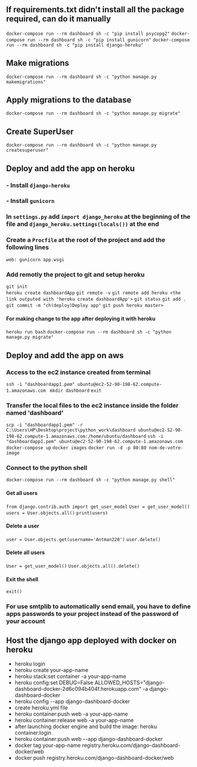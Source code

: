 ## If requirements.txt didn't install all the package required, can do it manually
` docker-compose run --rm dashboard sh -c "pip install psycopg2" `
` docker-compose run --rm dashboard sh -c "pip install gunicorn" `
` docker-compose run --rm dashboard sh -c "pip install django-heroku" `

## Make migrations
` docker-compose run --rm dashboard sh -c "python manage.py makemigrations" `

## Apply migrations to the database
` docker-compose run --rm dashboard sh -c "python manage.py migrate" `

## Create SuperUser
` docker-compose run --rm dashboard sh -c "python manage.py createsuperuser" `

## Deploy and add the app on heroku
### - Install `django-heroku`
### - Install `gunicorn`
### In `settings.py` add `import django_heroku` at the beginning of the file and `django_heroku.settings(locals())` at the end

### Create a `Procfile` at the root of the project and add the following lines
`web: gunicorn app.wsgi`

### Add remotly the project to git and setup heroku
`git init`  
`heroku create dashboardApp`
`git remote -v`
`git remote add heroku <the link outputed with 'heroku create dashboardApp'>`
`git status`
`git add .`
`git commit -m "ch(deploy)Deploy app"`
`git push heroku master>`
#### For making change to the app after deploying it with heroku
`heroku run bash`
`docker-compose run --rm dashboard sh -c "python manage.py migrate"`


## Deploy and add the app on aws
### Access to the ec2 instance created from terminal
`ssh -i "dashboardapp1.pem" ubuntu@ec2-52-90-198-62.compute-1.amazonaws.com `
`mkdir dashboard`
`exit`
### Transfer the local files to the ec2 instance inside the folder named 'dashboard'
`scp -i "dashboardapp1.pem" -r C:\Users\HP\Desktop\project\python_work\dashboard ubuntu@ec2-52-90-198-62.compute-1.amazonaws.com:/home/ubuntu/dashboard`
`ssh -i "dashboardapp1.pem" ubuntu@ec2-52-90-198-62.compute-1.amazonaws.com`
`docker-compose up`
`docker images`
`docker run -d -p 80:80 nom-de-votre-image`

### Connect to the python shell
`docker-compose run --rm dashboard sh -c "python manage.py shell"`

#### Get all users
`from django.contrib.auth import get_user_model`
`User = get_user_model()`
`users = User.objects.all()`
`print(users)`

#### Delete a user
`user = User.objects.get(username='Antman220')`
`user.delete()`

#### Delete all users
`User = get_user_model()`
`User.objects.all().delete()`

#### Exit the shell
`exit()`

### For use smtplib to automatically send email, you have to define apps passwords to your project instead of the password of your account

## Host the django app deployed with docker on heroku
- heroku login
- heroku create your-app-name
- heroku stack:set container -a your-app-name
- heroku config:set DEBUG=False ALLOWED_HOSTS="django-dashboard-docker-2d6c094b404f.herokuapp.com" -a django-dashboard-docker
- heroku config --app django-dashboard-docker
- create heroku.yml file
- heroku container:push web -a your-app-name
- heroku container:release web -a your-app-name
- after launching docker engine and build the image: heroku container:login
- heroku container:push web --app django-dashboard-docker
- docker tag your-app-name registry.heroku.com/django-dashboard-docker/web
- docker push registry.heroku.com/django-dashboard-docker/web
